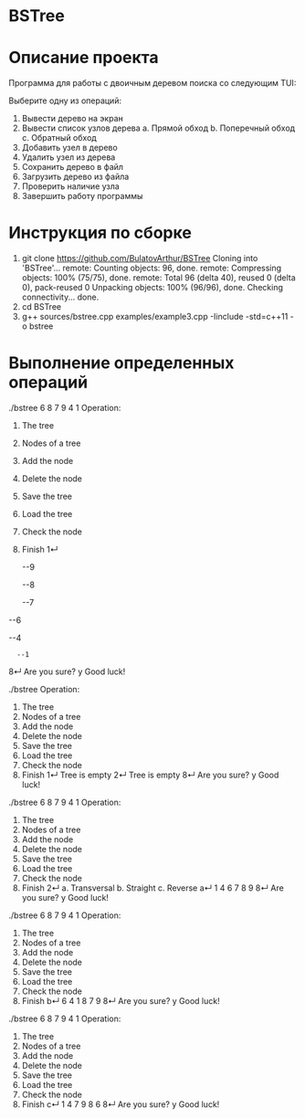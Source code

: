 # BSTree
# Описание  проекта

Программа для работы с двоичным деревом поиска со следующим TUI:

Выберите одну из операций:
1. Вывести дерево на экран
2. Вывести список узлов дерева 
   a. Прямой обход
   b. Поперечный обход
   c. Обратный обход
3. Добавить узел в дерево
4. Удалить узел из дерева
5. Сохранить дерево в файл
6. Загрузить дерево из файла
7. Проверить наличие узла
8. Завершить работу программы

# Инструкция по сборке

1) git clone https://github.com/BulatovArthur/BSTree
Cloning into 'BSTree'...
remote: Counting objects: 96, done.
remote: Compressing objects: 100% (75/75), done.
remote: Total 96 (delta 40), reused 0 (delta 0), pack-reused 0
Unpacking objects: 100% (96/96), done.
Checking connectivity... done.
2) cd BSTree
3) g++ sources/bstree.cpp examples/example3.cpp -Iinclude -std=c++11 -o bstree

# Выполнение определенных операций 

./bstree 6 8 7 9 4 1
Operation:
1. The tree
2. Nodes of a tree
3. Add the node
4. Delete the node
5. Save the tree
6. Load the tree
7. Check the node
8. Finish
1↵

      --9

   --8

      --7

--6

   --4

      --1
8↵
Are you sure?
y
Good luck!

./bstree
Operation:
1. The tree
2. Nodes of a tree
3. Add the node
4. Delete the node
5. Save the tree
6. Load the tree
7. Check the node
8. Finish
1↵
Tree is empty
2↵
Tree is empty
8↵
Are you sure?
y
Good luck!

./bstree 6 8 7 9 4 1
Operation:
1. The tree
2. Nodes of a tree
3. Add the node
4. Delete the node
5. Save the tree
6. Load the tree
7. Check the node
8. Finish
2↵
a. Transversal
b. Straight
c. Reverse
a↵
1 4 6 7 8 9
8↵
Are you sure?
y
Good luck!

./bstree 6 8 7 9 4 1
Operation:
1. The tree
2. Nodes of a tree
3. Add the node
4. Delete the node
5. Save the tree
6. Load the tree
7. Check the node
8. Finish
b↵
6 4 1 8 7 9
8↵
Are you sure?
y
Good luck!

./bstree 6 8 7 9 4 1
Operation:
1. The tree
2. Nodes of a tree
3. Add the node
4. Delete the node
5. Save the tree
6. Load the tree
7. Check the node
8. Finish
c↵
1 4 7 9 8 6 
8↵
Are you sure?
y
Good luck!




